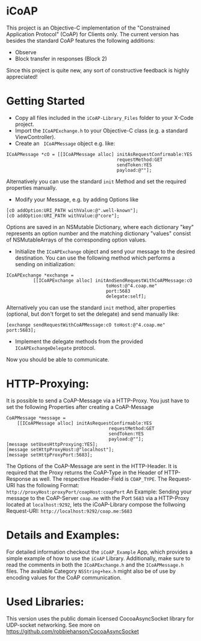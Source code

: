 iCoAP
=====

This project is an Objective-C implementation of the "Constrained Application Protocol" (CoAP) for Clients only.
The current version has besides the standard CoAP features the following additions:
* Observe
* Block transfer in responses (Block 2)

Since this project is quite new, any sort of constructive feedback is highly appreciated!


Getting Started
=====

* Copy all files included in the `iCoAP-Library_Files` folder to your X-Code project.
* Import the `ICoAPExchange.h` to your Objective-C class (e.g. a standard ViewController).
* Create an ` ICoAPMessage` object  e.g. like: 

```objc
ICoAPMessage *cO = [[ICoAPMessage alloc] initAsRequestConfirmable:YES 
                                         requestMethod:GET 
                                         sendToken:YES 
                                         payload:@""];
```
  Alternatively you can use the standard `init` Method and set the required properties manually.

* Modify your Message, e.g. by adding Options like

```objc 
[cO addOption:URI_PATH withValue:@".well-known"];
[cO addOption:URI_PATH withValue:@"core"];
```
Options are saved in an NSMutable Dictionary, where each dictionary "key" represents an option number and the matching dictionary "values" consist of NSMutableArrays of the corresponding option values.

* Initialize the `ICoAPExchange` object and send your message to the desired destination. You can use the following method which performs a sending on initialization:

```objc 
ICoAPExchange *exchange = 
          [[ICoAPExchange alloc] initAndSendRequestWithCoAPMessage:cO 
                                     toHost:@"4.coap.me" 
                                     port:5683 
                                     delegate:self];
```
  Alternatively you can use the standard `init` method, alter properties (optional, but don't forget to set the delegate) and send manually like:
```objc 
[exchange sendRequestWithCoAPMessage:cO toHost:@"4.coap.me" port:5683];
```

* Implement the delegate methods from the provided `ICoAPExchangeDelegate` protocol.

Now you should be able to communicate.


HTTP-Proxying:
====
It is possible to send a CoAP-Message via a HTTP-Proxy. You just have to set the following Properties after creating a CoAP-Message
```objc
CoAPMessage *message = 
    [[ICoAPMessage alloc] initAsRequestConfirmable:YES 
                                      requestMethod:GET
                                      sendToken:YES 
                                      payload:@""];
[message setUsesHttpProxying:YES];
[message setHttpProxyHost:@"localhost"];
[message setHttpProxyPort:5683];
```

The Options of the CoAP-Message are sent in the HTTP-Header. It is required that the Proxy returns the CoAP-Type in the Header of HTTP-Response as well. The respective Header-Field is `COAP_TYPE`.
The Request-URI has the following Format: `http://proxyHost:proxyPort/coapHost:coapPort`
An Example: Sending your message to the CoAP-Server `coap.me` with the Port `5683` via a HTTP-Proxy located at `localhost:9292`, lets the iCoAP-Library compose the follwoing Request-URI: `http://localhost:9292/coap.me:5683`

Details and Examples:
====

For detailed information checkout the `iCoAP_Example` App, which provides a simple example of how to use the `iCoAP` Library.
Additionally, make sure to read the comments in both the `ICoAPExchange.h` and the `ICoAPMessage.h` files. The available Category `NSString+hex.h` might also be of use by encoding values for the CoAP communication.


Used Libraries:
=====
 This version uses the public domain licensed CocoaAsyncSocket library 
 for UDP-socket networking.
 See more on https://github.com/robbiehanson/CocoaAsyncSocket
